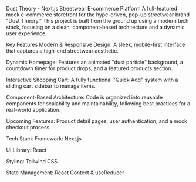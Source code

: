 Dust Theory - Next.js Streetwear E-commerce Platform
A full-featured mock e-commerce storefront for the hype-driven, pop-up streetwear brand "Dust Theory." This project is built from the ground up using a modern tech stack, focusing on a clean, component-based architecture and a dynamic user experience.

Key Features
Modern & Responsive Design: A sleek, mobile-first interface that captures a high-end streetwear aesthetic.

Dynamic Homepage: Features an animated "dust particle" background, a countdown timer for product drops, and a featured products section.

Interactive Shopping Cart: A fully functional "Quick Add" system with a sliding cart sidebar to manage items.

Component-Based Architecture: Code is organized into reusable components for scalability and maintainability, following best practices for a real-world application.

Upcoming Features: Product detail pages, user authentication, and a mock checkout process.

Tech Stack
Framework: Next.js

UI Library: React

Styling: Tailwind CSS

State Management: React Context & useReducer
